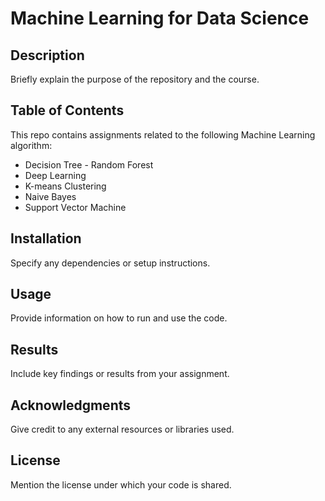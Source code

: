 # Machine Learning for Data Science
## Description
Briefly explain the purpose of the repository and the course.
## Table of Contents
This repo contains assignments related to the following Machine Learning algorithm:
- Decision Tree - Random Forest
- Deep Learning
- K-means Clustering
- Naive Bayes
- Support Vector Machine
## Installation
Specify any dependencies or setup instructions.
## Usage
Provide information on how to run and use the code.
## Results
Include key findings or results from your assignment.
## Acknowledgments
Give credit to any external resources or libraries used.
## License
Mention the license under which your code is shared.
